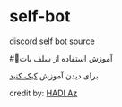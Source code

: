 # self-bot
discord self bot source


#🔴آموزش استفاده از سلف بات 

برای دیدن آموزش <a href="#"> کیک کنید</a></span> 


credit by: <a href="https://github.com/hadiazt">HADI Az</a></span>
